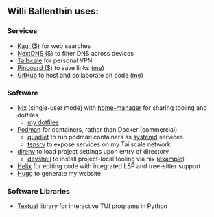 ---
---


## Willi Ballenthin uses:

### Services

  - [Kagi ($)](https://kagi.com/) for web searches
  - [NextDNS ($)](https://nextdns.io) to filter DNS across devices
  - [Tailscale](https://tailscale.com/) for personal VPN
  - [Pinboard ($)](https://pinboard.in) to save links ([me](https://pinboard.in/u:williballenthin))
  - [GitHub](https://github.com) to host and collaborate on code ([me](https://github.com/williballenthin/))

### Software

  - [Nix](https://nixos.org/) (single-user mode) with [home-manager](https://nix-community.github.io/home-manager/) for sharing tooling and dotfiles 
    - [my dotfiles](https://github.com/williballenthin/dotfiles/tree/flake)
  - [Podman](https://podman.io/) for containers, rather than Docker (commercial)
    - [quadlet](https://docs.podman.io/en/latest/markdown/podman-systemd.unit.5.html) to run podman containers as [systemd](https://github.com/systemd/systemd) services
    - [tsnsrv](https://github.com/boinkor-net/tsnsrv) to expose services on my Tailscale network
  - [direnv](https://direnv.net/) to load project settings upon entry of directory
    - [devshell](https://github.com/numtide/devshell) to install project-local tooling via nix ([example](https://github.com/williballenthin/dotfiles/blob/flake/nix/profiles/python/devshell.toml))
  - [Helix](https://helix-editor.com/) for editing code with integrated LSP and tree-sitter support
  - [Hugo](https://gohugo.io/) to generate my website

### Software Libraries
  
  - [Textual](https://github.com/Textualize/textual) library for interactive TUI programs in Python
